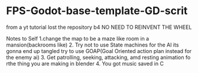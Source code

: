 # FPS-Godot-base-template-GD-scrit

from a yt tutorial lost the repository b4
NO NEED TO REINVENT THE WHEEL

Notes to Self 
1.change the map to be a maze like room in a mansion(backrooms like)
2. Try not to use State machines for the AI its gonna end up tangled try to use GOAP(Goal Oriented action plan instead for the enemy ai)
3. Get patrolling, seeking, attacking, amd resting animation fo rthe thing you are making in blender
4. You got music saved in C
